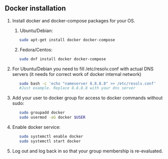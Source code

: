 ## Docker installation

1. Install docker and docker-compose packages for your OS.
    1. Ubuntu/Debian:

    ```bash
       sudo apt-get install docker docker-compose
    ```
    2. Fedora/Centos:

    ```bash
       sudo dnf install docker docker-compose
    ```

2. For Ubuntu/Debian you need to fill /etc/resolv.conf with actual DNS servers
(it needs for correct work of docker internal network)

    ```bash
       sudo bash -c 'echo "nameserver 8.8.8.8" >> /etc/resolv.conf'
       #Just example. Replace 8.8.8.8 with your dns server
    ```
    
3. Add your user to docker group for access to docker commands without sudo:

    ```bash
       sudo groupadd docker
       sudo usermod -aG docker $USER
    ```

4. Enable docker service:

    ```bash
       sudo systemctl enable docker
       sudo systemctl start docker
    ```
    
5. Log out and log back in so that your group membership is re-evaluated.